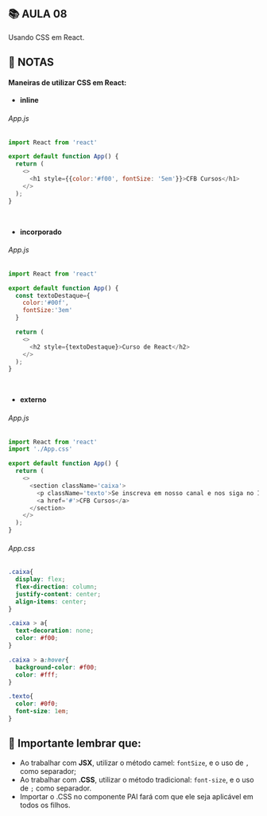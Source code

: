 ## :books: AULA 08

Usando CSS em React.

## :bookmark: NOTAS

#### Maneiras de utilizar CSS em React:

- **inline**
###### App.js

```javascript
import React from 'react'

export default function App() {
  return (
    <>
      <h1 style={{color:'#f00', fontSize: '5em'}}>CFB Cursos</h1>
    </>
  );
} 
```

<br/>

- **incorporado**
###### App.js

```javascript
import React from 'react'

export default function App() {
  const textoDestaque={
    color:'#00f',
    fontSize:'3em'
  }

  return (
    <>
      <h2 style={textoDestaque}>Curso de React</h2>
    </>
  );
} 
```


<br/>

- **externo**
###### App.js

```javascript
import React from 'react'
import './App.css'

export default function App() {
  return (
    <>
      <section className='caixa'>
        <p className='texto'>Se inscreva em nosso canal e nos siga no Instagram</p>
        <a href='#'>CFB Cursos</a>
      </section>
    </>
  );
} 
```

###### App.css

```css
.caixa{
  display: flex;
  flex-direction: column;
  justify-content: center;
  align-items: center;
}

.caixa > a{
  text-decoration: none;
  color: #f00;
}

.caixa > a:hover{
  background-color: #f00;
  color: #fff;
}

.texto{
  color: #0f0;
  font-size: 1em;
}
```

## :thinking: Importante lembrar que:
- Ao trabalhar com **JSX**, utilizar o método camel: `fontSize`, e o uso de `,` como separador;
- Ao trabalhar com **.CSS**, utilizar o método tradicional: `font-size`, e o uso de `;` como separador.
- Importar o .CSS no componente PAI fará com que ele seja aplicável em todos os filhos.
